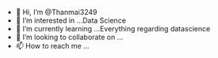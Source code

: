 - 👋 Hi, I’m @Thanmai3249
- 👀 I’m interested in ...Data Science
- 🌱 I’m currently learning ...Everything regarding datascience
- 💞️ I’m looking to collaborate on ...
- 📫 How to reach me ...

<!---
Thanmai3249/Thanmai3249 is a ✨ special ✨ repository because its `README.md` (this file) appears on your GitHub profile.
You can click the Preview link to take a look at your changes.
--->
